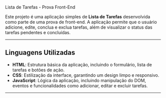  Lista de Tarefas - Prova Front-End

Este projeto é uma aplicação simples de **Lista de Tarefas** desenvolvida como parte de uma prova de front-end. A aplicação permite que o usuário adicione, edite, conclua e exclua tarefas, além de visualizar o status das tarefas pendentes e concluídas.

---

## **Linguagens Utilizadas**

- **HTML**: Estrutura básica da aplicação, incluindo o formulário, lista de tarefas e botões de ação.
- **CSS**: Estilização da interface, garantindo um design limpo e responsivo.
- **JavaScript**: Lógica da aplicação, incluindo manipulação do DOM, eventos e funcionalidades como adicionar, editar e excluir tarefas.

---

